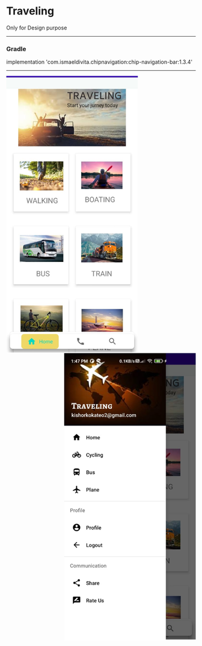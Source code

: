 # Traveling
Only for Design purpose
***
### Gradle
 implementation 'com.ismaeldivita.chipnavigation:chip-navigation-bar:1.3.4'
 
***
<img align="left" width="350" src="https://github.com/KishorKokate/Traveling/blob/master/app/src/main/res/drawable/home.jpeg?raw=true" style="max-width:100%;">
<img align="right" width="350" src="https://github.com/KishorKokate/Traveling/blob/master/app/src/main/res/drawable/nav.jpeg?raw=true" style="max-width:100%;">




